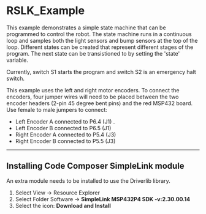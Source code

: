 # RSLK_Example

This example demonstrates a simple state machine that can be programmed to control the robot.  The state machine runs in a continuous loop and samples both the light sensors and bump sensors at the top of the loop.  Different states can be created that represent different stages of the program.  The next state can be transistioned to by setting the 'state' variable.

Currently, switch S1 starts the program and switch S2 is an emergency halt switch.

This example uses the left and right motor encoders.  To connect the encoders, four jumper wires will need to be placed between the two encoder headers (2-pin 45 degree bent pins) and the red MSP432 board.
Use female to male jumpers to connect:

- Left Encoder A connected to P6.4 (J1)                     .
- Left Encoder B connected to P6.5 (J1)
- Right Encoder A connected to P5.4 (J3)
- Right Encoder B connected to P5.5 (J3)

---
## Installing Code Composer SimpleLink module

An extra module needs to be installed to use the Driverlib library.

1. Select View -> Resource Explorer
2. Select Folder Software -> **SimpleLink MSP432P4 SDK -v:2.30.00.14**
3. Select the icon: **Download and Install**
